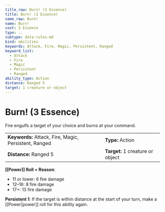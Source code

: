 ```yaml
---
title_raw: Burn! (3 Essence)
title: Burn! (3 Essence)
name_raw: Burn!
name: Burn!
cost: 3 Essence
type: ..
subtype: data-rules-md
kind: abilities
keywords: Attack, Fire, Magic, Persistent, Ranged
keyword_list:
  - Attack
  - Fire
  - Magic
  - Persistent
  - Ranged
ability_type: Action
distance: Ranged 5
target: 1 creature or object
---
```


# Burn! (3 Essence)

Fire engulfs a target of your choice and burns at your command.

|                                                       |                                  |
| :---------------------------------------------------- | :------------------------------- |
| **Keywords:** Attack, Fire, Magic, Persistent, Ranged | **Type:** Action                 |
| **Distance:** Ranged 5                                | **Target:** 1 creature or object |

**[[Power]] Roll + Reason**:

- 11 or lower: 6 fire damage
- 12–16: 8 fire damage
- 17+: 13 fire damage

**Persistent 1**: If the target is within distance at the start of your turn, make a [[Power|power]] roll for this ability again.
